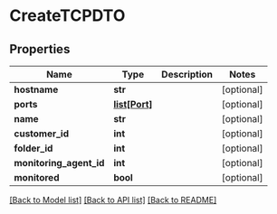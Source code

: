 # CreateTCPDTO

## Properties
Name | Type | Description | Notes
------------ | ------------- | ------------- | -------------
**hostname** | **str** |  | [optional] 
**ports** | [**list[Port]**](Port.md) |  | [optional] 
**name** | **str** |  | [optional] 
**customer_id** | **int** |  | [optional] 
**folder_id** | **int** |  | [optional] 
**monitoring_agent_id** | **int** |  | [optional] 
**monitored** | **bool** |  | [optional] 

[[Back to Model list]](../README.md#documentation-for-models) [[Back to API list]](../README.md#documentation-for-api-endpoints) [[Back to README]](../README.md)


